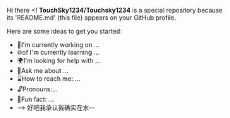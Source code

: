 Hi there
<!
**TouchSky1234/Touchsky1234** is a special repository because its 'README.md' (this file) appears on your GitHub profile.

Here are some ideas to get you started:
- :running:I'm currently working on ...
- :globe_with_meridians:of I'm currently learning ... 
- :earth_africa:I'm looking for help with ... 
- :bell:Ask me about ... 
- :hourglass:How to reach me: ... 
- :unlock:Pronouns:...
- :violin:Fun fact: ...
- -->
好吧我承认我确实在水--
